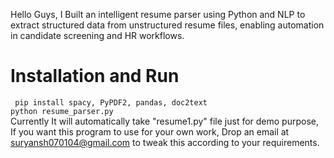 Hello Guys, I Built an intelligent resume parser using Python and NLP to extract structured data from unstructured resume files, enabling automation in candidate screening and HR workflows. <br>

# Installation and Run
<code> pip install spacy, PyPDF2, pandas, doc2text </code>
<code> python resume_parser.py </code> <br>
Currently It will automatically take "resume1.py" file just for demo purpose, If you want this program to use for your own work, Drop an email at suryansh070104@gmail.com to tweak this according to your requirements.
